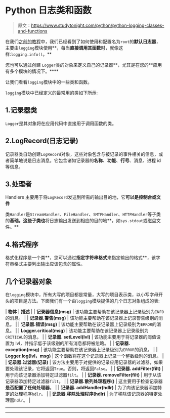 # Python 日志类和函数

> 原文：<https://www.studytonight.com/python/python-logging-classes-and-functions>

在我们[之前的教程](python-logging-variable-data)中，我们已经看到了如何使用和配置名为`root`的**默认日志器**，主要由`logging`模块使用**，每当**直接调用其函数**时，就像这样:`logging.info()`。**

您也可以通过创建 `Logger`类的对象来定义自己的记录器**，尤其是在您的**应用有多个模块的情况下。****

让我们看看`logging`模块中的一些类和函数。

`logging`模块中已经定义的最常用的类如下所示:

## 1.记录器类

`Logger`是其对象将在应用代码中直接用于调用函数的类。

## 2.LogRecord(日志记录)

记录器类自动创建`LogRecord`对象，这些对象包含与被记录的事件相关的信息，或者简单地说是日志消息。它包含诸如记录器的**名称**、**功能**、**行号**、消息、进程 id 等信息。

## 3.处理者

Handlers 主要用于将`LogRecord`发送到所需的输出目的地，它**可以是控制台或文件**

类`Handler`是`StreamHandler`、`FileHandler`、`SMTPHandler`、`HTTPHandler`等子类的**基础。这些子类也**将日志输出发送到相应的目的地**，如`sys.stdout`或磁盘文件。**

## 4.格式程序

格式化程序是一个类**，您可以通过**指定字符串格式**来指定输出的格式**，该字符串格式主要列出输出应该包含的属性。

## 几个记录器对象

在`logging`模块中，所有大写的项目都是常量，大写的项目表示类，以小写字母开头的项目是方法。下面我们有一个由`logging`模块提供的几个日志对象组成的表:

| **物体** | **描述** |
| **记录器信息(msg)** | 该功能主要帮助在该记录器上记录级别为`INFO`的消息。 |
| **记录器.警告(msg)** | 该功能主要帮助在该记录器上记录警告级别的消息。 |
| **记录器.错误(msg)** | 该功能主要帮助在该记录器上记录级别为`ERROR`的消息。 |
| **Logger.critical(msg)** | 该功能主要帮助在该记录器上记录级别为`CRITICAL`的消息。 |
| **记录器. setLevel(lvl)** | 该功能主要用于将记录器的阈值设置为 lvl，并指示低于该级别的所有消息都将被忽略。 |
| **记录器. exception(msg)** | 该功能主要帮助在该记录器上记录级别为`ERROR`的消息。 |
| **Logger.log(lvl，msg)** | 这个函数将在这个记录器上记录一个整数级别的消息。 |
| **记录器.过滤器(记录)** | 该方法主要用于对提供的记录应用记录器的过滤器，如果要处理该记录，它将返回`True`。否则，将返回`False`。 |
| **记录器. addFilter(filt)** | 用于向该记录器添加特定过滤器`filt`。 |
| **记录器. removeFilter(filt)** | 用于从该记录器添加特定过滤器`filt`。 |
| **记录器.散列处理程序()** | 这主要用于检查记录器**是否配置了任何处理器**。 |
| **记录器. addHandler(hdlr)** | 为了向该记录器添加特定的处理程序`hdlr`。 |
| **记录器.移除处理程序(hdlr)** | 为了移除该记录器的特定处理器`hdlr`。 |

* * *

* * *